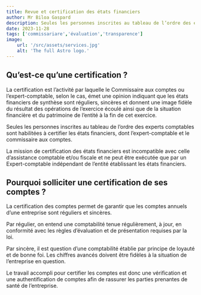```yaml
---
title: Revue et certification des états financiers 
author: Mr Biloa Gaspard
description: Seules les personnes inscrites au tableau de l’ordre des experts comptables sont habilitées à certifier les états financiers.
date: 2023-11-28
tags: ['commissariare','évaluation','transparence']
image:
    url: '/src/assets/services.jpg'
    alt: 'The full Astro logo.'
---
```



## Qu’est-ce qu’une certification ?

La certification est l’activité par laquelle le Commissaire aux comptes ou l’expert-comptable,
selon le cas, émet une opinion indiquant que les états financiers de synthèse sont réguliers,
sincères et donnent une image fidèle du résultat des opérations de l’exercice écoulé ainsi que
de la situation financière et du patrimoine de l’entité à la fin de cet exercice.

Seules les personnes inscrites au tableau de l’ordre des experts comptables sont habilitées à
certifier les états financiers, dont l’expert-comptable et le commissaire aux comptes.

La mission de certification des états financiers est incompatible avec celle d’assistance
comptable et/ou fiscale et ne peut être exécutée que par un Expert-comptable indépendant
de l’entité établissant les états financiers.

## Pourquoi solliciter une certification de ses comptes ?

La certification des comptes permet de garantir que les comptes annuels d’une entreprise
sont réguliers et sincères.

Par régulier, on entend une comptabilité tenue régulièrement, à jour, en conformité avec les
règles d’évaluation et de présentation requises par la loi.

Par sincère, il est question d’une comptabilité établie par principe de loyauté et de bonne foi.
Les chiffres avancés doivent être fidèles à la situation de l’entreprise en question.

Le travail accompli pour certifier les comptes est donc une vérification et une authentification
de comptes afin de rassurer les parties prenantes de santé de l’entreprise.

